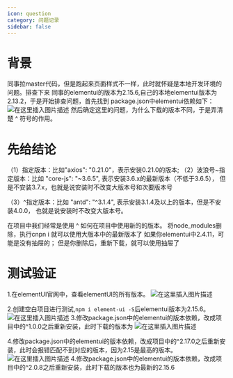 ```yaml
---
icon: question
category: 问题记录
sidebar: false 
---
```

# 背景

同事拉master代码，但是跑起来页面样式不一样，此时就怀疑是本地开发环境的问题。排查下来
同事的elementui的版本为2.15.6,自己的本地elementui版本为2.13.2，于是开始排查问题，首先找到
package.json中elementui依赖如下：
![在这里插入图片描述](https://img-blog.csdnimg.cn/6cf8f2c4be54465e9c74f5e99ce5d3aa.png)
然后确定这里的问题，为什么下载的版本不同，于是弄清楚 ^ 符号的作用。
# 先给结论
（1）指定版本：比如"axios": "0.21.0"，表示安装0.21.0的版本;
（2）波浪号~指定版本：比如  "core-js": "~3.6.5", 
     表示安装3.6.x的最新版本（不低于3.6.5），
     但是不安装3.7.x，也就是说安装时不改变大版本号和次要版本号  

（3）^指定版本：比如 "antd": "^3.1.4",
    表示安装3.1.4及以上的版本，但是不安装4.0.0，
    也就是说安装时不改变大版本号。 
  
在项目中我们经常是使用 ^
如何在项目中使用新的的版本。
将node_modules删除，执行cnpn i 就可以使用大版本中的最新版本了
如果你elementui中2.4.11，可能是没有抽屉的；
但是你删除后，重新下载，就可以使用抽屉了

# 测试验证

1.在elementUI官网中，查看elementUI的所有版本。
![在这里插入图片描述](https://img-blog.csdnimg.cn/c49396c0a5674413af37f6ac2e1d89b5.png?x-oss-process=image/watermark,type_ZHJvaWRzYW5zZmFsbGJhY2s,shadow_50,text_Q1NETiBA5bCx562J5pWF5LqL57uP6L-H,size_20,color_FFFFFF,t_70,g_se,x_16)

2.创建空白项目进行测试,`npm i element-ui -S`后elementui版本为2.15.6。
![在这里插入图片描述](https://img-blog.csdnimg.cn/b56904c9878e43cea38ffa76af80c665.png?x-oss-process=image/watermark,type_ZHJvaWRzYW5zZmFsbGJhY2s,shadow_50,text_Q1NETiBA5bCx562J5pWF5LqL57uP6L-H,size_20,color_FFFFFF,t_70,g_se,x_16)
3.修改package.json中的elementui的版本依赖，改成项目中的^1.0.0之后重新安装，此时下载的版本为
![在这里插入图片描述](https://img-blog.csdnimg.cn/1c95b28ca5654ddd82e4557ee4a49bbe.png?x-oss-process=image/watermark,type_ZHJvaWRzYW5zZmFsbGJhY2s,shadow_50,text_Q1NETiBA5bCx562J5pWF5LqL57uP6L-H,size_20,color_FFFFFF,t_70,g_se,x_16)

4.修改package.json中的elementui的版本依赖，改成项目中的^2.17.0之后重新安装，此时会报错匹配不到对应的版本，因为2.15是最高的版本。
![在这里插入图片描述](https://img-blog.csdnimg.cn/c3359f91f3604e28a37607bee8277a7f.png?x-oss-process=image/watermark,type_ZHJvaWRzYW5zZmFsbGJhY2s,shadow_50,text_Q1NETiBA5bCx562J5pWF5LqL57uP6L-H,size_20,color_FFFFFF,t_70,g_se,x_16)
4.修改package.json中的elementui的版本依赖，改成项目中的^2.0.8之后重新安装，此时下载的版本也为最新的2.15.6
